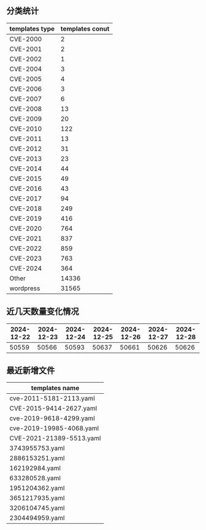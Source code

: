 ## 分类统计
| templates type | templates conut | 
| --- | --- |
| CVE-2000 | 2 |
| CVE-2001 | 2 |
| CVE-2002 | 1 |
| CVE-2004 | 3 |
| CVE-2005 | 4 |
| CVE-2006 | 3 |
| CVE-2007 | 6 |
| CVE-2008 | 13 |
| CVE-2009 | 20 |
| CVE-2010 | 122 |
| CVE-2011 | 13 |
| CVE-2012 | 31 |
| CVE-2013 | 23 |
| CVE-2014 | 44 |
| CVE-2015 | 49 |
| CVE-2016 | 43 |
| CVE-2017 | 94 |
| CVE-2018 | 249 |
| CVE-2019 | 416 |
| CVE-2020 | 764 |
| CVE-2021 | 837 |
| CVE-2022 | 859 |
| CVE-2023 | 763 |
| CVE-2024 | 364 |
| Other | 14336 |
| wordpress | 31565 |
## 近几天数量变化情况
|2024-12-22 | 2024-12-23 | 2024-12-24 | 2024-12-25 | 2024-12-26 | 2024-12-27 | 2024-12-28|
|--- | ------ | ------ | ------ | ------ | ------ | ---|
|50559 | 50566 | 50593 | 50637 | 50661 | 50626 | 50626|
## 最近新增文件
| templates name | 
| --- |
| cve-2011-5181-2113.yaml |
| CVE-2015-9414-2627.yaml |
| cve-2019-9618-4299.yaml |
| cve-2019-19985-4068.yaml |
| CVE-2021-21389-5513.yaml |
| 3743955753.yaml |
| 2886153251.yaml |
| 162192984.yaml |
| 633280528.yaml |
| 1951204362.yaml |
| 3651217935.yaml |
| 3206104745.yaml |
| 2304494959.yaml |
